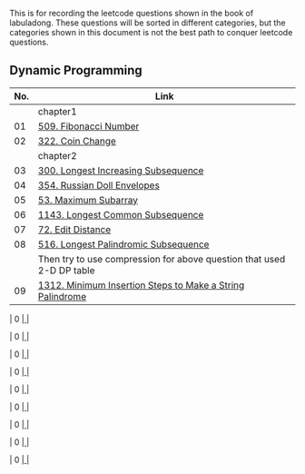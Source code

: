 This is for recording the leetcode questions shown in the book of labuladong. These questions will be sorted in different categories, but the categories shown in this document is not the best path to conquer leetcode questions.

## Dynamic Programming
| No. | Link |
|-----|------|
||chapter1|
| 01  |[509. Fibonacci Number](https://leetcode.com/problems/fibonacci-number/description/])|
| 02  |[322. Coin Change](https://leetcode.com/problems/coin-change/description/)|
||chapter2|
| 03  |[300. Longest Increasing Subsequence](https://leetcode.com/problems/longest-increasing-subsequence/description/)|
| 04  |[354. Russian Doll Envelopes](https://leetcode.com/problems/russian-doll-envelopes/description/)|
| 05  |[53. Maximum Subarray](https://leetcode.com/problems/maximum-subarray/description/)|
| 06  |[1143. Longest Common Subsequence](https://leetcode.com/problems/longest-common-subsequence/description/)|
| 07  |[72. Edit Distance](https://leetcode.com/problems/edit-distance/description/)|
| 08  |[516. Longest Palindromic Subsequence](https://leetcode.com/problems/longest-palindromic-subsequence/description/)|
||Then try to use compression for above question that used 2-D DP table|
| 09  |[1312. Minimum Insertion Steps to Make a String Palindrome](https://leetcode.com/problems/minimum-insertion-steps-to-make-a-string-palindrome/description/)|

| 0  |[ ]()|

| 0  |[ ]()|

| 0  |[ ]()|

| 0  |[ ]()|

| 0  |[ ]()|

| 0  |[ ]()|

| 0  |[ ]()|

| 0  |[ ]()|

| 0  |[ ]()|

